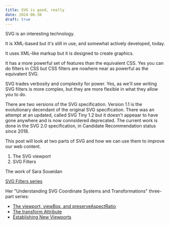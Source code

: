 ```yaml
---
title: SVG is good, really
date: 2024-06-30
draft: true
---
```


SVG is an interesting technology.

It is XML-based but it's still in use, and somewhat actively developed, today.

It uses XML-like markup but it is designed to create graphics.

It has a more powerful set of features than the equivalent CSS. Yes you can do filters in CSS but CSS filters are nowhere near as powerful as the equivalent SVG.

SVG trades verbosity and complexity for power. Yes, as we'll see writing SVG filters is more complex, but they are more flexible in what they allow you to do.

There are two versions of the SVG specification. Version 1.1 is the evolutionary decendant of the original SVG specification. There was an attempt at an updated, called SVG Tiny 1.2 but it doesn't appeaar to have gone anywhere and is now connsidered deprecated. The current work is done in the SVG 2.0 specification, in Candidate Recommendation status since 2018.

This post will look at two parts of SVG and how we can use them to improve our web content.

1. The SVG viewport
2. SVG Filters


The work of Sara Soueidan

[SVG Filters series](https://www.sarasoueidan.com/blog/svg-filters-series/)

Her "Understanding SVG Coordinate Systems and Transformations" three-part series:

* [The viewport, viewBox, and preserveAspectRatio](https://www.sarasoueidan.com/blog/svg-coordinate-systems/)
* [The transform Attribute](https://www.sarasoueidan.com/blog/svg-transformations/)
* [Establishing New Viewports](http://sarasoueidan.com/blog/nesting-svgs)
